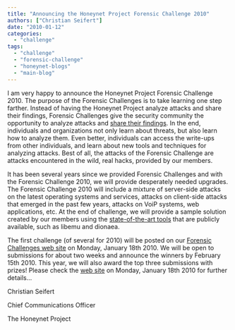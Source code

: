 ```yaml
---
title: "Announcing the Honeynet Project Forensic Challenge 2010"
authors: ["Christian Seifert"]
date: "2010-01-12"
categories: 
  - "challenge"
tags: 
  - "challenge"
  - "forensic-challenge"
  - "honeynet-blogs"
  - "main-blog"
---
```


I am very happy to announce the Honeynet Project Forensic Challenge 2010. The purpose of the Forensic Challenges is to take learning one step farther. Instead of having the Honeynet Project analyze attacks and share their findings, Forensic Challenges give the security community the opportunity to analyze attacks and [share their findings](https://honeynet.org/papers). In the end, individuals and organizations not only learn about threats, but also learn how to analyze them. Even better, individuals can access the write-ups from other individuals, and learn about new tools and techniques for analyzing attacks. Best of all, the attacks of the Forensic Challenge are attacks encountered in the wild, real hacks, provided by our members.

  
  

It has been several years since we provided Forensic Challenges and with the Forensic Challenge 2010, we will provide desperately needed upgrades. The Forensic Challenge 2010 will include a mixture of server-side attacks on the latest operating systems and services, attacks on client-side attacks that emerged in the past few years, attacks on VoiP systems, web applications, etc. At the end of challenge, we will provide a sample solution created by our members using the [state-of-the-art tools](https://honeynet.org/project) that are publicly available, such as libemu and dionaea.

  
  

The first challenge (of several for 2010) will be posted on our [Forensic Challenges web site](https://honeynet.org/challenges) on Monday, January 18th 2010. We will be open to submissions for about two weeks and announce the winners by February 15th 2010. This year, we will also award the top three submissions with prizes! Please check the [web site](https://honeynet.org/challenges) on Monday, January 18th 2010 for further details...

  
  
  
  
Christian Seifert  
  
  
  
Chief Communications Officer  
  
The Honeynet Project
